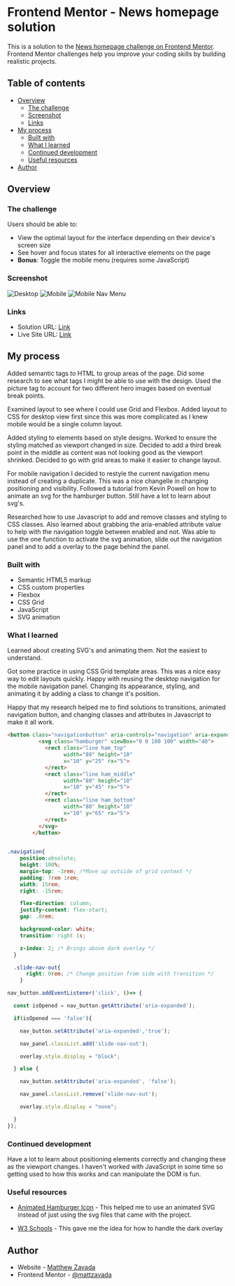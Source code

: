 # Frontend Mentor - News homepage solution

This is a solution to the [News homepage challenge on Frontend Mentor](https://www.frontendmentor.io/challenges/news-homepage-H6SWTa1MFl). Frontend Mentor challenges help you improve your coding skills by building realistic projects. 

## Table of contents

- [Overview](#overview)
  - [The challenge](#the-challenge)
  - [Screenshot](#screenshot)
  - [Links](#links)
- [My process](#my-process)
  - [Built with](#built-with)
  - [What I learned](#what-i-learned)
  - [Continued development](#continued-development)
  - [Useful resources](#useful-resources)
- [Author](#author)

## Overview

### The challenge

Users should be able to:

- View the optimal layout for the interface depending on their device's screen size
- See hover and focus states for all interactive elements on the page
- **Bonus**: Toggle the mobile menu (requires some JavaScript)

### Screenshot

![Desktop](design/Desktop.png)
![Mobile](design/Mobile.png)
![Mobile Nav Menu](design/MobileMenu.png)

### Links

- Solution URL: [Link](https://github.com/mattzavada/mattzavada.github.io/tree/main/Frontend-Mentor/news-homepage-main)
- Live Site URL: [Link](https://mattzavada.github.io/Frontend-Mentor/news-homepage-main/)

## My process

  Added semantic tags to HTML to group areas of the page. Did some research to see what tags I might be able to use with the design. Used the picture tag to account for two different hero images based on eventual break points.

  Examined layout to see where I could use Grid and Flexbox. Added layout to CSS for desktop view first since this was more complicated as I knew mobile would be a single column layout. 

  Added styling to elements based on style designs. Worked to ensure the styling matched as viewport changed in size. Decided to add a third break point in the middle as content was not looking good as the viewport shrinked. Decided to go with grid areas to make it easier to change layout.

  For mobile navigation I decided to restyle the current navigation menu instead of creating a duplicate. This was a nice changelle in changing positioning and visibility. Followed a tutorial from Kevin Powell on how to animate an svg for the hamburger button. Still have a lot to learn about svg's. 

  Researched how to use Javascript to add and remove classes and styling to CSS classes. Also learned about grabbing the aria-enabled attribute value to help with the navigation toggle between enabled and not. Was able to use the one function to activate the svg animation, slide out the navigation panel and to add a overlay to the page behind the panel. 

### Built with

- Semantic HTML5 markup
- CSS custom properties
- Flexbox
- CSS Grid
- JavaScript
- SVG animation

### What I learned

Learned about creating SVG's and animating them. Not the easiest to understand.

Got some practice in using CSS Grid template areas. This was a nice easy way to edit layouts quickly. Happy with reusing the desktop navigation for the mobile navigation panel. Changing its appearance, styling, and animating it by adding a class to change it's position.

Happy that my research helped me to find solutions to transitions, animated navigation button, and changing classes and attributes in Javascript to make it all work.

```html
<button class="navigationbutton" aria-controls="navigation" aria-expanded="false">
          <svg class="hamburger" viewBox="0 0 100 100" width="40">
            <rect class="line ham_top" 
                  width="80" height="10"
                  x="10" y="25" rx="5">
            </rect>
            <rect class="line ham_middle" 
                  width="80" height="10"
                  x="10" y="45" rx="5">
            </rect>
            <rect class="line ham_bottom" 
                  width="80" height="10"
                  x="10" y="65" rx="5">
            </rect>
          </svg>
        </button>
        
```
```css
.navigation{
    position:absolute;
    height: 100%;
    margin-top: -3rem; /*Move up outside of grid context */
    padding: 7rem 1rem;
    width: 15rem;
    right: -15rem;

    flex-direction: column; 
    justify-content: flex-start; 
    gap: .8rem; 

    background-color: white;
    transition: right 1s;

    z-index: 2; /* Brings above dark overlay */
  }

  .slide-nav-out{
      right: 0rem; /* Change position from side with transition */
    }
```
```js
nav_button.addEventListener('click', ()=> {

  const isOpened = nav_button.getAttribute('aria-expanded');

  if(isOpened === 'false'){

    nav_button.setAttribute('aria-expanded','true');

    nav_panel.classList.add('slide-nav-out');

    overlay.style.display = "block";

  } else {

    nav_button.setAttribute('aria-expanded', 'false');

    nav_panel.classList.remove('slide-nav-out');

    overlay.style.display = "none";

  }
});
```

### Continued development

Have a lot to learn about positioning elements correctly and changing these as the viewport changes. I haven't worked with JavaScript in some time so getting used to how this works and can manipulate the DOM is fun. 

### Useful resources

- [Animated Hamburger Icon](https://www.youtube.com/watch?v=R00QiudbD4Y&t=3164s) - This helped me to use an animated SVG instead of just using the svg files that came with the project.

- [W3 Schools](https://www.w3schools.com/howto/howto_css_overlay.asp) - This gave me the idea for how to handle the dark overlay

## Author

- Website - [Matthew Zavada](https://mattzavada.github.io/)
- Frontend Mentor - [@mattzavada](https://www.frontendmentor.io/profile/yourusername)



